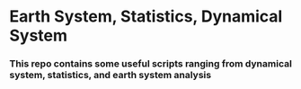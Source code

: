 # Earth System, Statistics, Dynamical System



### This repo contains some useful scripts ranging from dynamical system, statistics, and earth system analysis
